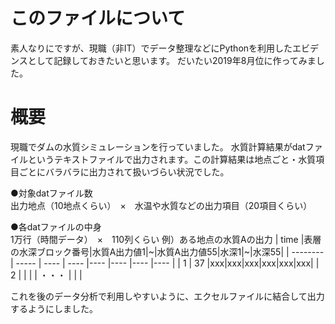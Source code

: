 # このファイルについて
素人なりにですが、現職（非IT）でデータ整理などにPythonを利用したエビデンスとして記録しておきたいと思います。
だいたい2019年8月位に作ってみました。

# 概要
現職でダムの水質シミュレーションを行っていました。
水質計算結果がdatファイルというテキストファイルで出力されます。この計算結果は地点ごと・水質項目ごとにバラバラに出力されて扱いづらい状況でした。

●対象datファイル数<br>
出力地点（10地点くらい）　×　水温や水質などの出力項目（20項目くらい）

●各datファイルの中身<br>
1万行（時間データ）　×　110列くらい
例）ある地点の水質Aの出力
| time |表層の水深ブロック番号|水質A出力値1|~|水質A出力値55|水深1|~|水深55|
| -------- | ----- | ---- | ---- |---- |---- |---- |---- |
| 1  |  37 |xxx|xxx|xxx|xxx|xxx|xxx|
| 2  |   | |
| ・・・  | | |

これを後のデータ分析で利用しやすいように、エクセルファイルに結合して出力するようにしました。
